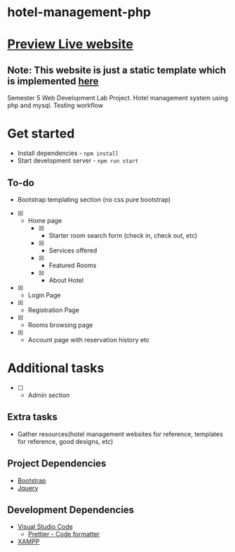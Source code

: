 # hotel-management-php
# [Preview Live website](https://alandsilva26.github.io/hotel-management-website-template)
## Note: This website is just a static template which is implemented [here](https://github.com/alandsilva26/hotel-management-php)
Semester 5 Web Development Lab Project. Hotel management system using php and mysql.
Testing workflow

# Get started

- Install dependencies - `npm install`
- Start development server - `npm run start`

## To-do

- Bootstrap templating section (no css pure bootstrap)

* [x] - Home page
    - [x] - Starter room search form (check in, check out, etc)
    - [x] - Services offered
    - [x] - Featured Rooms
    - [x] - About Hotel
 * [x] - Login Page
 * [x] - Registration Page
* [x] - Rooms browsing page 
* [x] - Account page with reservation history etc

# Additional tasks

- [ ] - Admin section

## Extra tasks

- Gather resources(hotel management websites for reference, templates for reference, good designs, etc)

## Project Dependencies

- [Bootstrap](https://getbootstrap.com/)
- [Jquery](https://jquery.com/)

## Development Dependencies

- [Visual Studio Code](https://code.visualstudio.com/)
  - [Prettier - Code formatter](https://marketplace.visualstudio.com/items?itemName=esbenp.prettier-vscode)
- [XAMPP](https://www.apachefriends.org/index.html)
